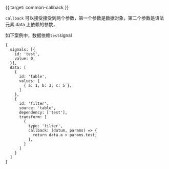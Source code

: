 {{ target: common-callback }}

`callback` 可以接受接受到两个参数，第一个参数是数据对象，第二个参数是语法元素 data 上依赖的参数，

如下案例中，数据依赖`test`signal

```
{
  signals: [{
    id: 'test',
    value: 0,
  }],
  data: [
    {
      id: 'table',
      values: [
        { a: 1, b: 3, c: 5 },
      ]
    },
    {
      id: 'filter',
      source: 'table',
      dependency: ['test'],
      transform: [
        {
          type: 'filter',
          callback: (datum, params) => {
            return data.a > params.test;
          },
        }
      ]
    }
  ]
}

```
